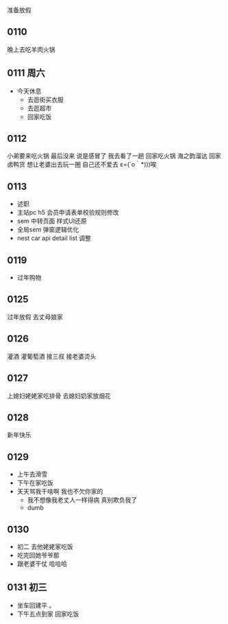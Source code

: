准备放假

## 0110

晚上去吃羊肉火锅

## 0111 周六

- 今天休息
  - 去逛街买衣服
  - 去逛超市
  - 回家吃饭

## 0112

小弟要来吃火锅 最后没来 说是感冒了 我去看了一趟
回家吃火锅 海之韵溜达 回家卤鸭货
想让老婆出去玩一圈
自己还不爱去 ε=(´ο｀\*)))唉

## 0113

- 述职
- 主站pc h5 会员申请表单校验规则修改
- sem 中转页面 样式UI还原
- 全局sem 弹窗逻辑优化
- nest car api detail list 调整

## 0119

- 过年购物

## 0125

过年放假 去丈母娘家

## 0126

灌酒
灌葡萄酒
接三叔
接老婆烫头

## 0127

上媳妇姥姥家吃排骨
去媳妇奶家放烟花

## 0128

新年快乐

## 0129

- 上午去滑雪
- 下午在家吃饭
- 天天骂我干啥啊 我也不欠你家的
  - 我不想像我老丈人一样得病 真别欺负我了
  - dumb

## 0130

- 初二 去他姥姥家吃饭
- 吃完回她爷爷那
- 跟老婆干仗 哈哈哈

## 0131 初三

- 坐车回建平
。
- 下午五点到家 回家吃饭
